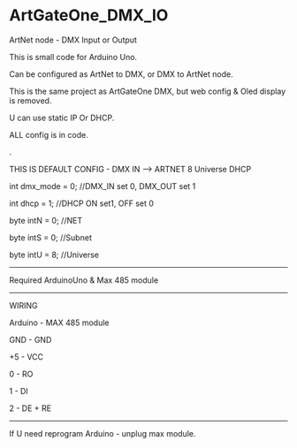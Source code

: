 # ArtGateOne_DMX_IO
ArtNet node - DMX Input or Output

This is small code for Arduino Uno.

Can be configured as ArtNet to DMX, or DMX to ArtNet node.


This is the same project as ArtGateOne DMX, but web config & Oled display is removed.


U can use static IP Or DHCP.

ALL config is in code.

.


THIS IS DEFAULT CONFIG - DMX IN --> ARTNET 8 Universe DHCP

int dmx_mode = 0; //DMX_IN set 0, DMX_OUT set 1

int dhcp = 1; //DHCP ON set1, OFF set 0

byte intN = 0; //NET

byte intS = 0; //Subnet

byte intU = 8; //Universe

--------

Required
ArduinoUno &
Max 485 module

---------

WIRING

Arduino - MAX 485 module

GND - GND

+5 - VCC

0 - RO

1 - DI

2 - DE + RE


---------
If U need reprogram Arduino - unplug max module.

